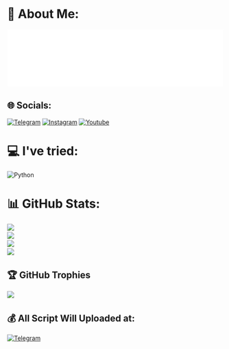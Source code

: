 # 💫 About Me:
![Intro](https://raw.githubusercontent.com/403Code/403Code/main/picture/intro.svg) </br>

## 🌐 Socials:
[![Telegram](https://img.shields.io/badge/Telegeam-%231877F2.svg?logo=Telegram&logoColor=white)](https://t.me/xoX23Xox) [![Instagram](https://img.shields.io/badge/Instagram-%23E4405F.svg?logo=Instagram&logoColor=white)](https://instagram.com/xxx) [![Youtube](https://img.shields.io/badge/Youtube-%23FF0000.svg?logo=Youtube&logoColor=white)](https://youtube.com/@xxx) 

# 💻 I've tried:
![Python](https://img.shields.io/badge/python-3670A0?style=for-the-badge&logo=python&logoColor=ffdd54)
# 📊 GitHub Stats:
![](https://github-readme-stats.vercel.app/api?username=xoX23Xox&theme=dark&hide_border=false&include_all_commits=true&count_private=false)<br/>
![](https://github-readme-streak-stats.herokuapp.com/?user=xoX23Xox&theme=dark&hide_border=false)<br/>
![](https://github-readme-stats.vercel.app/api/top-langs/?username=xoX23Xox&theme=dark&hide_border=false&include_all_commits=true&count_private=false&layout=compact)<br/>
![](https://api.visitorbadge.io/api/combined?path=xoX23Xox&label=Profile%20Views%20%5BDaily%20%2F%20Total%5D&labelColor=%23d9e3f0&countColor=%23555555&style=flat-square&labelStyle=upper)
## 🏆 GitHub Trophies
![](https://github-profile-trophy.vercel.app/?username=xoX23Xox&theme=radical&no-frame=false&no-bg=true&margin-w=4)
## 💰 All Script Will Uploaded at:
[![Telegram](https://img.shields.io/badge/Telegeam-%231877F2.svg?logo=Telegram&logoColor=white)](https://t.me/+jT1NsPWrdpM4NGY9)
